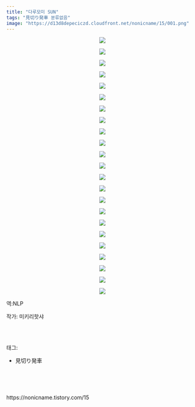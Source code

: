 ```yaml
---
title: "다루모미 SUN"
tags: "見切り発車 분류없음"
image: "https://d13d8depeciczd.cloudfront.net/nonicname/15/001.png"
---
```

<div class="article">
<div class="tt_article_useless_p_margin"><p style="text-align: center; clear: none; float: none;"><img src="{{ site.imgserver12 }}/nonicname/15/001.png"/></p><p style="text-align: center; clear: none; float: none;"><img src="{{ site.imgserver12 }}/nonicname/15/002.png"/></p><p style="text-align: center; clear: none; float: none;"><img src="{{ site.imgserver12 }}/nonicname/15/003.png"/></p><p style="text-align: center; clear: none; float: none;"><img src="{{ site.imgserver12 }}/nonicname/15/004.png"/></p><p style="text-align: center; clear: none; float: none;"><img src="{{ site.imgserver12 }}/nonicname/15/005.png"/></p><p style="text-align: center; clear: none; float: none;"><img src="{{ site.imgserver12 }}/nonicname/15/006.png"/></p><p style="text-align: center; clear: none; float: none;"><img src="{{ site.imgserver12 }}/nonicname/15/007.png"/></p><p style="text-align: center; clear: none; float: none;"><img src="{{ site.imgserver12 }}/nonicname/15/008.png"/></p><p style="text-align: center; clear: none; float: none;"><img src="{{ site.imgserver12 }}/nonicname/15/009.png"/></p><p style="text-align: center; clear: none; float: none;"><img src="{{ site.imgserver12 }}/nonicname/15/010.png"/></p><p style="text-align: center; clear: none; float: none;"><img src="{{ site.imgserver12 }}/nonicname/15/011.png"/></p><p style="text-align: center; clear: none; float: none;"><img src="{{ site.imgserver12 }}/nonicname/15/012.png"/></p><p style="text-align: center; clear: none; float: none;"><img src="{{ site.imgserver12 }}/nonicname/15/013.png"/></p><p style="text-align: center; clear: none; float: none;"><img src="{{ site.imgserver12 }}/nonicname/15/014.png"/></p><p style="text-align: center; clear: none; float: none;"><img src="{{ site.imgserver12 }}/nonicname/15/015.png"/></p><p style="text-align: center; clear: none; float: none;"><img src="{{ site.imgserver12 }}/nonicname/15/016.png"/></p><p style="text-align: center; clear: none; float: none;"><img src="{{ site.imgserver12 }}/nonicname/15/017.png"/></p><p style="text-align: center; clear: none; float: none;"><img src="{{ site.imgserver12 }}/nonicname/15/018.png"/></p><p style="text-align: center; clear: none; float: none;"><img src="{{ site.imgserver12 }}/nonicname/15/019.png"/></p><p style="text-align: center; clear: none; float: none;"><img src="{{ site.imgserver12 }}/nonicname/15/020.png"/></p><p style="text-align: center; clear: none; float: none;"><img src="{{ site.imgserver12 }}/nonicname/15/021.png"/></p><p style="text-align: center; clear: none; float: none;"><img src="{{ site.imgserver12 }}/nonicname/15/022.png"/></p><p style="text-align: center; clear: none; float: none;"><img src="{{ site.imgserver12 }}/nonicname/15/023.jpg"/></p><p>역:NLP<br/></p></div>
<p>작가: 미키리핫샤</p><br/>
</div><br/>
<div class="tagTrail">
<p>태그: </p>
<ul>
<li>見切り発車</li>
</ul>
</div><br/>
<div class="cb_lstcomment">
</div><br/>

<br/>
<p id="refer">https://nonicname.tistory.com/15</p>
<br/>


